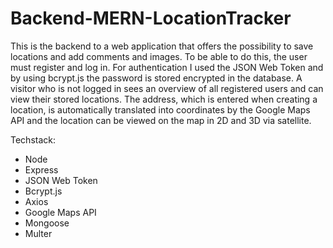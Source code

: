 # Backend-MERN-LocationTracker

This is the backend to a web application that offers the possibility to save locations and add comments and images.  To be able to do this, the user must register and log in. For authentication I used the JSON Web Token and by using bcrypt.js the password is stored encrypted in the database. A visitor who is not logged in sees an overview of all registered users and can view their stored locations. The address, which is entered when creating a location, is automatically translated into coordinates by the Google Maps API and the location can be viewed on the map in 2D and 3D via satellite.

Techstack:
- Node
- Express
- JSON Web Token
- Bcrypt.js
- Axios
- Google Maps API
- Mongoose
- Multer

